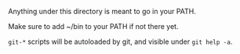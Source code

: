 Anything under this directory is meant to go in your PATH.

Make sure to add ~/bin to your PATH if not there yet.

`git-*` scripts will be autoloaded by git, and visible under `git help -a`.
